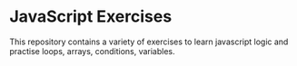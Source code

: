 
# JavaScript Exercises

This repository contains a variety of exercises to learn javascript logic and practise loops, arrays, conditions, variables.

